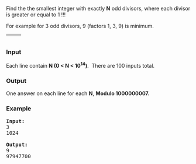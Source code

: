 <p>Find the the smallest integer with exactly <strong>N</strong> odd divisors, where each divisor is greater or equal to 1 !!!</p>
<p>For example for 3 odd divisors, 9 (factors 1, 3, 9) is minimum.</p>
<table style="width: 644px; height: 14px;" border="0" cellspacing="0" cellpadding="0">
<tbody>
<tr>
<td width="5"><br></td>
<td align="left" valign="top">&nbsp;</td>
</tr>
</tbody>
</table>
<h3>Input</h3>
<p>Each line contain <strong>N (0 &lt; N &lt; 10<sup>14</sup>)</strong>.&nbsp; There are 100 inputs total.</p>
<h3>Output</h3>
<p>One answer on each line for each <strong>N</strong>, <strong>Modulo 1000000007.</strong></p>
<h3>Example</h3>
<pre><strong>Input:</strong> <br>3<br>1024<br><br><strong>Output:</strong> <br>9<br>97947700<br><br></pre>